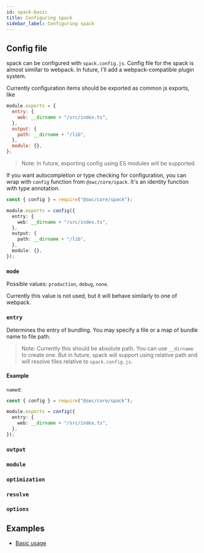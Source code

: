 ```yaml
---
id: spack-basic
title: Configuring spack
sidebar_label: Configuring spack
---
```


## Config file

spack can be configured with `spack.config.js`. Config file for the spack is almost simillar to webpack. In future, I'll add a webpack-compatible plugin system.

Currently configuration items should be exported as common js exports, like

```js
module.exports = {
  entry: {
    web: __dirname + "/src/index.ts",
  },
  output: {
    path: __dirname + "/lib",
  },
  module: {},
};
```

> Note: In future, exporting config using ES modules will be supported.

If you want autocompletion or type checking for configuration, you can wrap with `config` function from `@swc/core/spack`. It's an identity function with type annotation.

```ts
const { config } = require("@swc/core/spack");

module.exports = config({
  entry: {
    web: __dirname + "/src/index.ts",
  },
  output: {
    path: __dirname + "/lib",
  },
  module: {},
});
```

### `mode`

Possible values: `production`, `debug`, `none`.

Currently this value is not used, but it will behave similarly to one of webpack.

### `entry`

Determines the entry of bundling.
You may specify a file or a map of bundle name to file path.

> Note: Currently this should be absolute path. You can use `__dirname` to create one.
> But in future, spack will support using relative path and will resolve files relative to `spack.config.js`.

#### Example

`named`:

```ts
const { config } = require("@swc/core/spack");

module.exports = config({
  entry: {
    web: __dirname + "/src/index.ts",
  },
});
```

### `output`

### `module`

### `optimization`

### `resolve`

### `options`

## Examples

- [Basic usage](https://github.com/swc-project/cli/tree/master/examples/spack-basic)
